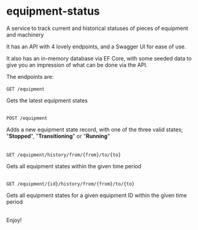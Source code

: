 # equipment-status
A service to track current and historical statuses of pieces of equipment and machinery

It has an API with 4 lovely endpoints, and a Swagger UI for ease of use.

It also has an in-memory database via EF Core, with some seeded data
to give you an impression of what can be done via the API.

The endpoints are:
<br><br>
`GET /equipment`

Gets the latest equipment states
<br><br>

`POST /equipment`

Adds a new equipment state record,
with one of the three valid states;  
"**Stopped**", "**Transitioning**" or "**Running**"  
<br><br>
`GET /equipment/history/from/{from}/to/{to}`

Gets all equipment states within the given time period
<br><br>

`GET /equipment/{id}/history/from/{from}/to/{to}`

Gets all equipment states for a given equipment ID within the given time period
<br><br>

Enjoy!
